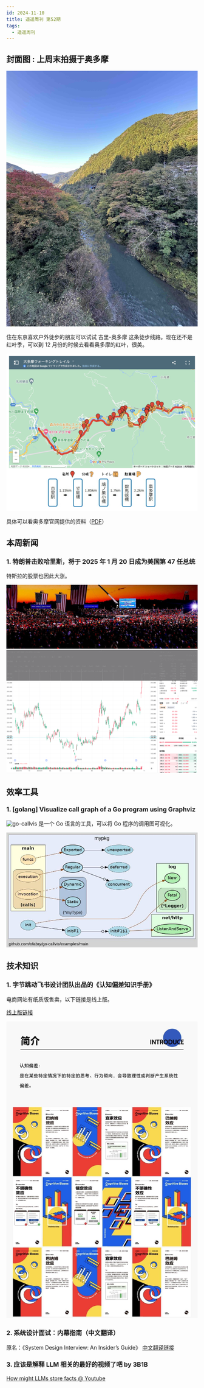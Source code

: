 ```yaml
---
id: 2024-11-10
title: 遥遥周刊 第52期
tags:
  - 遥遥周刊
---
```


## 封面图 : 上周末拍摄于奥多摩

![奥多摩](奥多摩.jpeg)

住在东京喜欢户外徒步的朋友可以试试 古里-奥多摩 这条徒步线路。现在还不是红叶季，可以到 12 月份的时候去看看奥多摩的红叶，很美。

![大多摩ウォーキングトレイル３時間コース](大多摩ウォーキングトレイル３時間コース.png)

具体可以看奥多摩官网提供的资料（[PDF](https://www.okutama.gr.jp/site/map/pdf/ohtama.pdf)）

## 本周新闻

### 1. 特朗普击败哈里斯，将于 2025 年 1 月 20 日成为美国第 47 任总统

特斯拉的股票也因此大涨。

![特朗普击败哈里斯](特朗普.jpeg)
![tesla](tesla.png)

## 效率工具

### 1. [golang] Visualize call graph of a Go program using Graphviz

![go-callvis](https://github.com/ondrajz/go-callvis) 是一个 Go 语言的工具，可以将 Go 程序的调用图可视化。

![Visualize call graph of a Go program using Graphviz](golang-visualize-call-graph.jpeg)

## 技术知识

### 1. 字节跳动飞书设计团队出品的《认知偏差知识手册》

电商网站有纸质版售卖，以下链接是线上版。

[线上版链接](https://s75w5y7vut.feishu.cn/docs/doccn3BatnScBJe7wD7K3S5poFf)

![认知偏差知识手册](认知偏差知识手册.jpeg)

### 2. 系统设计面试：内幕指南（中文翻译）

原名：《System Design Interview: An Insider’s Guide》
[中文翻译链接](https://learning-guide.gitbook.io/system-design-interview)

### 3. 应该是解释 LLM 相关的最好的视频了吧 by 3B1B

[How might LLMs store facts @ Youtube](https://www.youtube.com/watch?v=9-Jl0dxWQs8)
